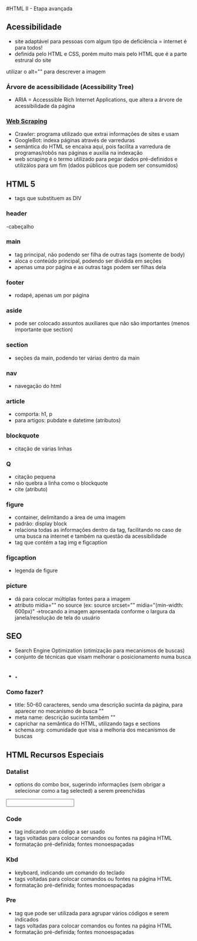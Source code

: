 #HTML II - Etapa avançada


## Acessibilidade
- site adaptável para pessoas com algum tipo de deficiência = internet é para todos!
- definida pelo HTML e CSS, porém muito mais pelo HTML que é a parte estrural do site

utilizar o alt="" para descrever a imagem

### Árvore de acessibilidade (Acessibility Tree)
- ARIA = Accesssible Rich Internet Applications, que altera a árvore de acessibilidade da página


### <a href="#seo">Web Scraping</a>
- Crawler: programa utilizado que extrai informações de sites e usam
- GoogleBot: indexa páginas através de varreduras
- semântica do HTML se encaixa aqui, pois facilita a varredura de programas/robôs nas páginas e auxilia na indexação
- web scraping é o termo utilizado para pegar dados pré-definidos e utilizálos para um fim (dados públicos que podem ser consumidos)

## HTML 5
- tags que substituem as <divs>DIV</divs>

### header
-cabeçalho


### main
- tag principal, não podendo ser filha de outras tags (somente de body)
- aloca o conteúdo principal, podendo ser dividida em seções
- apenas uma por página e as outras tags podem ser filhas dela


### footer
- rodapé, apenas um por página


### aside
- pode ser colocado assuntos auxiliares que não são importantes (menos importante que section)


### section
- seções da main, podendo ter várias dentro da main


### nav
- navegação do html


### article
- comporta: h1, p
- para artigos: pubdate e datetime (atributos)


### blockquote
- citação de várias linhas


### Q
- citação pequena
- não quebra a linha como o blockquote
- cite (atributo)

### figure
- container, delimitando a área de uma imagem
- padrão: display block
- relaciona todas as informações dentro da tag, facilitando no caso de uma busca na internet e também na questão da acessibilidade
- tag que contém a tag img e figcaption


### figcaption
- legenda de figure


### picture
- dá para colocar múltiplas fontes para a imagem
- atributo midia="" no source (ex: source srcset="" midia="(min-width: 600px)" ->trocando a imagem apresentada conforme o largura da janela/resolução de tela do usuário


## SEO
- Search Engine Optimization (otimização para mecanismos de buscas)
- conjunto de técnicas que visam melhorar o posicionamento numa busca
- <h2 id="seo">.</h2>

### Como fazer?
- title: 50-60 caracteres, sendo uma descrição sucinta da página, para aparecer no mecanismo de busca "<title></title>"
- meta name: descrição sucinta também "<meta name="description" content="blá blá blá">"
- caprichar na semântica do HTML, utilizando tags e sections
- schema.org: comunidade que visa a melhoria dos mecanismos de buscas




## HTML Recursos Especiais

### Datalist
- options do combo box, sugerindo informações (sem obrigar a selecionar como a tag selected) a serem preenchidas

<input> 
<datalist>
    <options></options>
    <options></options>
    <options></options>
</datalist>


### Code
- tag indicando um código a ser usado
- tags voltadas para colocar comandos ou fontes na página HTML
- formatação pré-definida; fontes monoespaçadas

### Kbd
- keyboard, indicando um comando do teclado
- tags voltadas para colocar comandos ou fontes na página HTML
- formatação pré-definida; fontes monoespaçadas


### Pre
- tag que pode ser utilizada para agrupar vários códigos e serem indicados 
- tags voltadas para colocar comandos ou fontes na página HTML
- formatação pré-definida; fontes monoespaçadas


